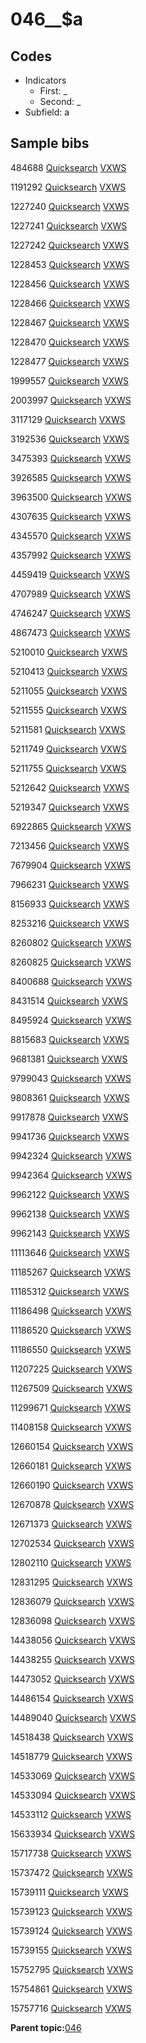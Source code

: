 # 046\_\_$a

## Codes

-   Indicators
    -   First: \_
    -   Second: \_
-   Subfield: a

## Sample bibs

484688 [Quicksearch](https://search.library.yale.edu/catalog/484688) [VXWS](http://prodorbis.library.yale.edu:7014/vxws/GetHoldingsService?bibId=484688)

1191292 [Quicksearch](https://search.library.yale.edu/catalog/1191292) [VXWS](http://prodorbis.library.yale.edu:7014/vxws/GetHoldingsService?bibId=1191292)

1227240 [Quicksearch](https://search.library.yale.edu/catalog/1227240) [VXWS](http://prodorbis.library.yale.edu:7014/vxws/GetHoldingsService?bibId=1227240)

1227241 [Quicksearch](https://search.library.yale.edu/catalog/1227241) [VXWS](http://prodorbis.library.yale.edu:7014/vxws/GetHoldingsService?bibId=1227241)

1227242 [Quicksearch](https://search.library.yale.edu/catalog/1227242) [VXWS](http://prodorbis.library.yale.edu:7014/vxws/GetHoldingsService?bibId=1227242)

1228453 [Quicksearch](https://search.library.yale.edu/catalog/1228453) [VXWS](http://prodorbis.library.yale.edu:7014/vxws/GetHoldingsService?bibId=1228453)

1228456 [Quicksearch](https://search.library.yale.edu/catalog/1228456) [VXWS](http://prodorbis.library.yale.edu:7014/vxws/GetHoldingsService?bibId=1228456)

1228466 [Quicksearch](https://search.library.yale.edu/catalog/1228466) [VXWS](http://prodorbis.library.yale.edu:7014/vxws/GetHoldingsService?bibId=1228466)

1228467 [Quicksearch](https://search.library.yale.edu/catalog/1228467) [VXWS](http://prodorbis.library.yale.edu:7014/vxws/GetHoldingsService?bibId=1228467)

1228470 [Quicksearch](https://search.library.yale.edu/catalog/1228470) [VXWS](http://prodorbis.library.yale.edu:7014/vxws/GetHoldingsService?bibId=1228470)

1228477 [Quicksearch](https://search.library.yale.edu/catalog/1228477) [VXWS](http://prodorbis.library.yale.edu:7014/vxws/GetHoldingsService?bibId=1228477)

1999557 [Quicksearch](https://search.library.yale.edu/catalog/1999557) [VXWS](http://prodorbis.library.yale.edu:7014/vxws/GetHoldingsService?bibId=1999557)

2003997 [Quicksearch](https://search.library.yale.edu/catalog/2003997) [VXWS](http://prodorbis.library.yale.edu:7014/vxws/GetHoldingsService?bibId=2003997)

3117129 [Quicksearch](https://search.library.yale.edu/catalog/3117129) [VXWS](http://prodorbis.library.yale.edu:7014/vxws/GetHoldingsService?bibId=3117129)

3192536 [Quicksearch](https://search.library.yale.edu/catalog/3192536) [VXWS](http://prodorbis.library.yale.edu:7014/vxws/GetHoldingsService?bibId=3192536)

3475393 [Quicksearch](https://search.library.yale.edu/catalog/3475393) [VXWS](http://prodorbis.library.yale.edu:7014/vxws/GetHoldingsService?bibId=3475393)

3926585 [Quicksearch](https://search.library.yale.edu/catalog/3926585) [VXWS](http://prodorbis.library.yale.edu:7014/vxws/GetHoldingsService?bibId=3926585)

3963500 [Quicksearch](https://search.library.yale.edu/catalog/3963500) [VXWS](http://prodorbis.library.yale.edu:7014/vxws/GetHoldingsService?bibId=3963500)

4307635 [Quicksearch](https://search.library.yale.edu/catalog/4307635) [VXWS](http://prodorbis.library.yale.edu:7014/vxws/GetHoldingsService?bibId=4307635)

4345570 [Quicksearch](https://search.library.yale.edu/catalog/4345570) [VXWS](http://prodorbis.library.yale.edu:7014/vxws/GetHoldingsService?bibId=4345570)

4357992 [Quicksearch](https://search.library.yale.edu/catalog/4357992) [VXWS](http://prodorbis.library.yale.edu:7014/vxws/GetHoldingsService?bibId=4357992)

4459419 [Quicksearch](https://search.library.yale.edu/catalog/4459419) [VXWS](http://prodorbis.library.yale.edu:7014/vxws/GetHoldingsService?bibId=4459419)

4707989 [Quicksearch](https://search.library.yale.edu/catalog/4707989) [VXWS](http://prodorbis.library.yale.edu:7014/vxws/GetHoldingsService?bibId=4707989)

4746247 [Quicksearch](https://search.library.yale.edu/catalog/4746247) [VXWS](http://prodorbis.library.yale.edu:7014/vxws/GetHoldingsService?bibId=4746247)

4867473 [Quicksearch](https://search.library.yale.edu/catalog/4867473) [VXWS](http://prodorbis.library.yale.edu:7014/vxws/GetHoldingsService?bibId=4867473)

5210010 [Quicksearch](https://search.library.yale.edu/catalog/5210010) [VXWS](http://prodorbis.library.yale.edu:7014/vxws/GetHoldingsService?bibId=5210010)

5210413 [Quicksearch](https://search.library.yale.edu/catalog/5210413) [VXWS](http://prodorbis.library.yale.edu:7014/vxws/GetHoldingsService?bibId=5210413)

5211055 [Quicksearch](https://search.library.yale.edu/catalog/5211055) [VXWS](http://prodorbis.library.yale.edu:7014/vxws/GetHoldingsService?bibId=5211055)

5211555 [Quicksearch](https://search.library.yale.edu/catalog/5211555) [VXWS](http://prodorbis.library.yale.edu:7014/vxws/GetHoldingsService?bibId=5211555)

5211581 [Quicksearch](https://search.library.yale.edu/catalog/5211581) [VXWS](http://prodorbis.library.yale.edu:7014/vxws/GetHoldingsService?bibId=5211581)

5211749 [Quicksearch](https://search.library.yale.edu/catalog/5211749) [VXWS](http://prodorbis.library.yale.edu:7014/vxws/GetHoldingsService?bibId=5211749)

5211755 [Quicksearch](https://search.library.yale.edu/catalog/5211755) [VXWS](http://prodorbis.library.yale.edu:7014/vxws/GetHoldingsService?bibId=5211755)

5212642 [Quicksearch](https://search.library.yale.edu/catalog/5212642) [VXWS](http://prodorbis.library.yale.edu:7014/vxws/GetHoldingsService?bibId=5212642)

5219347 [Quicksearch](https://search.library.yale.edu/catalog/5219347) [VXWS](http://prodorbis.library.yale.edu:7014/vxws/GetHoldingsService?bibId=5219347)

6922865 [Quicksearch](https://search.library.yale.edu/catalog/6922865) [VXWS](http://prodorbis.library.yale.edu:7014/vxws/GetHoldingsService?bibId=6922865)

7213456 [Quicksearch](https://search.library.yale.edu/catalog/7213456) [VXWS](http://prodorbis.library.yale.edu:7014/vxws/GetHoldingsService?bibId=7213456)

7679904 [Quicksearch](https://search.library.yale.edu/catalog/7679904) [VXWS](http://prodorbis.library.yale.edu:7014/vxws/GetHoldingsService?bibId=7679904)

7966231 [Quicksearch](https://search.library.yale.edu/catalog/7966231) [VXWS](http://prodorbis.library.yale.edu:7014/vxws/GetHoldingsService?bibId=7966231)

8156933 [Quicksearch](https://search.library.yale.edu/catalog/8156933) [VXWS](http://prodorbis.library.yale.edu:7014/vxws/GetHoldingsService?bibId=8156933)

8253216 [Quicksearch](https://search.library.yale.edu/catalog/8253216) [VXWS](http://prodorbis.library.yale.edu:7014/vxws/GetHoldingsService?bibId=8253216)

8260802 [Quicksearch](https://search.library.yale.edu/catalog/8260802) [VXWS](http://prodorbis.library.yale.edu:7014/vxws/GetHoldingsService?bibId=8260802)

8260825 [Quicksearch](https://search.library.yale.edu/catalog/8260825) [VXWS](http://prodorbis.library.yale.edu:7014/vxws/GetHoldingsService?bibId=8260825)

8400688 [Quicksearch](https://search.library.yale.edu/catalog/8400688) [VXWS](http://prodorbis.library.yale.edu:7014/vxws/GetHoldingsService?bibId=8400688)

8431514 [Quicksearch](https://search.library.yale.edu/catalog/8431514) [VXWS](http://prodorbis.library.yale.edu:7014/vxws/GetHoldingsService?bibId=8431514)

8495924 [Quicksearch](https://search.library.yale.edu/catalog/8495924) [VXWS](http://prodorbis.library.yale.edu:7014/vxws/GetHoldingsService?bibId=8495924)

8815683 [Quicksearch](https://search.library.yale.edu/catalog/8815683) [VXWS](http://prodorbis.library.yale.edu:7014/vxws/GetHoldingsService?bibId=8815683)

9681381 [Quicksearch](https://search.library.yale.edu/catalog/9681381) [VXWS](http://prodorbis.library.yale.edu:7014/vxws/GetHoldingsService?bibId=9681381)

9799043 [Quicksearch](https://search.library.yale.edu/catalog/9799043) [VXWS](http://prodorbis.library.yale.edu:7014/vxws/GetHoldingsService?bibId=9799043)

9808361 [Quicksearch](https://search.library.yale.edu/catalog/9808361) [VXWS](http://prodorbis.library.yale.edu:7014/vxws/GetHoldingsService?bibId=9808361)

9917878 [Quicksearch](https://search.library.yale.edu/catalog/9917878) [VXWS](http://prodorbis.library.yale.edu:7014/vxws/GetHoldingsService?bibId=9917878)

9941736 [Quicksearch](https://search.library.yale.edu/catalog/9941736) [VXWS](http://prodorbis.library.yale.edu:7014/vxws/GetHoldingsService?bibId=9941736)

9942324 [Quicksearch](https://search.library.yale.edu/catalog/9942324) [VXWS](http://prodorbis.library.yale.edu:7014/vxws/GetHoldingsService?bibId=9942324)

9942364 [Quicksearch](https://search.library.yale.edu/catalog/9942364) [VXWS](http://prodorbis.library.yale.edu:7014/vxws/GetHoldingsService?bibId=9942364)

9962122 [Quicksearch](https://search.library.yale.edu/catalog/9962122) [VXWS](http://prodorbis.library.yale.edu:7014/vxws/GetHoldingsService?bibId=9962122)

9962138 [Quicksearch](https://search.library.yale.edu/catalog/9962138) [VXWS](http://prodorbis.library.yale.edu:7014/vxws/GetHoldingsService?bibId=9962138)

9962143 [Quicksearch](https://search.library.yale.edu/catalog/9962143) [VXWS](http://prodorbis.library.yale.edu:7014/vxws/GetHoldingsService?bibId=9962143)

11113646 [Quicksearch](https://search.library.yale.edu/catalog/11113646) [VXWS](http://prodorbis.library.yale.edu:7014/vxws/GetHoldingsService?bibId=11113646)

11185267 [Quicksearch](https://search.library.yale.edu/catalog/11185267) [VXWS](http://prodorbis.library.yale.edu:7014/vxws/GetHoldingsService?bibId=11185267)

11185312 [Quicksearch](https://search.library.yale.edu/catalog/11185312) [VXWS](http://prodorbis.library.yale.edu:7014/vxws/GetHoldingsService?bibId=11185312)

11186498 [Quicksearch](https://search.library.yale.edu/catalog/11186498) [VXWS](http://prodorbis.library.yale.edu:7014/vxws/GetHoldingsService?bibId=11186498)

11186520 [Quicksearch](https://search.library.yale.edu/catalog/11186520) [VXWS](http://prodorbis.library.yale.edu:7014/vxws/GetHoldingsService?bibId=11186520)

11186550 [Quicksearch](https://search.library.yale.edu/catalog/11186550) [VXWS](http://prodorbis.library.yale.edu:7014/vxws/GetHoldingsService?bibId=11186550)

11207225 [Quicksearch](https://search.library.yale.edu/catalog/11207225) [VXWS](http://prodorbis.library.yale.edu:7014/vxws/GetHoldingsService?bibId=11207225)

11267509 [Quicksearch](https://search.library.yale.edu/catalog/11267509) [VXWS](http://prodorbis.library.yale.edu:7014/vxws/GetHoldingsService?bibId=11267509)

11299671 [Quicksearch](https://search.library.yale.edu/catalog/11299671) [VXWS](http://prodorbis.library.yale.edu:7014/vxws/GetHoldingsService?bibId=11299671)

11408158 [Quicksearch](https://search.library.yale.edu/catalog/11408158) [VXWS](http://prodorbis.library.yale.edu:7014/vxws/GetHoldingsService?bibId=11408158)

12660154 [Quicksearch](https://search.library.yale.edu/catalog/12660154) [VXWS](http://prodorbis.library.yale.edu:7014/vxws/GetHoldingsService?bibId=12660154)

12660181 [Quicksearch](https://search.library.yale.edu/catalog/12660181) [VXWS](http://prodorbis.library.yale.edu:7014/vxws/GetHoldingsService?bibId=12660181)

12660190 [Quicksearch](https://search.library.yale.edu/catalog/12660190) [VXWS](http://prodorbis.library.yale.edu:7014/vxws/GetHoldingsService?bibId=12660190)

12670878 [Quicksearch](https://search.library.yale.edu/catalog/12670878) [VXWS](http://prodorbis.library.yale.edu:7014/vxws/GetHoldingsService?bibId=12670878)

12671373 [Quicksearch](https://search.library.yale.edu/catalog/12671373) [VXWS](http://prodorbis.library.yale.edu:7014/vxws/GetHoldingsService?bibId=12671373)

12702534 [Quicksearch](https://search.library.yale.edu/catalog/12702534) [VXWS](http://prodorbis.library.yale.edu:7014/vxws/GetHoldingsService?bibId=12702534)

12802110 [Quicksearch](https://search.library.yale.edu/catalog/12802110) [VXWS](http://prodorbis.library.yale.edu:7014/vxws/GetHoldingsService?bibId=12802110)

12831295 [Quicksearch](https://search.library.yale.edu/catalog/12831295) [VXWS](http://prodorbis.library.yale.edu:7014/vxws/GetHoldingsService?bibId=12831295)

12836079 [Quicksearch](https://search.library.yale.edu/catalog/12836079) [VXWS](http://prodorbis.library.yale.edu:7014/vxws/GetHoldingsService?bibId=12836079)

12836098 [Quicksearch](https://search.library.yale.edu/catalog/12836098) [VXWS](http://prodorbis.library.yale.edu:7014/vxws/GetHoldingsService?bibId=12836098)

14438056 [Quicksearch](https://search.library.yale.edu/catalog/14438056) [VXWS](http://prodorbis.library.yale.edu:7014/vxws/GetHoldingsService?bibId=14438056)

14438255 [Quicksearch](https://search.library.yale.edu/catalog/14438255) [VXWS](http://prodorbis.library.yale.edu:7014/vxws/GetHoldingsService?bibId=14438255)

14473052 [Quicksearch](https://search.library.yale.edu/catalog/14473052) [VXWS](http://prodorbis.library.yale.edu:7014/vxws/GetHoldingsService?bibId=14473052)

14486154 [Quicksearch](https://search.library.yale.edu/catalog/14486154) [VXWS](http://prodorbis.library.yale.edu:7014/vxws/GetHoldingsService?bibId=14486154)

14489040 [Quicksearch](https://search.library.yale.edu/catalog/14489040) [VXWS](http://prodorbis.library.yale.edu:7014/vxws/GetHoldingsService?bibId=14489040)

14518438 [Quicksearch](https://search.library.yale.edu/catalog/14518438) [VXWS](http://prodorbis.library.yale.edu:7014/vxws/GetHoldingsService?bibId=14518438)

14518779 [Quicksearch](https://search.library.yale.edu/catalog/14518779) [VXWS](http://prodorbis.library.yale.edu:7014/vxws/GetHoldingsService?bibId=14518779)

14533069 [Quicksearch](https://search.library.yale.edu/catalog/14533069) [VXWS](http://prodorbis.library.yale.edu:7014/vxws/GetHoldingsService?bibId=14533069)

14533094 [Quicksearch](https://search.library.yale.edu/catalog/14533094) [VXWS](http://prodorbis.library.yale.edu:7014/vxws/GetHoldingsService?bibId=14533094)

14533112 [Quicksearch](https://search.library.yale.edu/catalog/14533112) [VXWS](http://prodorbis.library.yale.edu:7014/vxws/GetHoldingsService?bibId=14533112)

15633934 [Quicksearch](https://search.library.yale.edu/catalog/15633934) [VXWS](http://prodorbis.library.yale.edu:7014/vxws/GetHoldingsService?bibId=15633934)

15717738 [Quicksearch](https://search.library.yale.edu/catalog/15717738) [VXWS](http://prodorbis.library.yale.edu:7014/vxws/GetHoldingsService?bibId=15717738)

15737472 [Quicksearch](https://search.library.yale.edu/catalog/15737472) [VXWS](http://prodorbis.library.yale.edu:7014/vxws/GetHoldingsService?bibId=15737472)

15739111 [Quicksearch](https://search.library.yale.edu/catalog/15739111) [VXWS](http://prodorbis.library.yale.edu:7014/vxws/GetHoldingsService?bibId=15739111)

15739123 [Quicksearch](https://search.library.yale.edu/catalog/15739123) [VXWS](http://prodorbis.library.yale.edu:7014/vxws/GetHoldingsService?bibId=15739123)

15739124 [Quicksearch](https://search.library.yale.edu/catalog/15739124) [VXWS](http://prodorbis.library.yale.edu:7014/vxws/GetHoldingsService?bibId=15739124)

15739155 [Quicksearch](https://search.library.yale.edu/catalog/15739155) [VXWS](http://prodorbis.library.yale.edu:7014/vxws/GetHoldingsService?bibId=15739155)

15752795 [Quicksearch](https://search.library.yale.edu/catalog/15752795) [VXWS](http://prodorbis.library.yale.edu:7014/vxws/GetHoldingsService?bibId=15752795)

15754861 [Quicksearch](https://search.library.yale.edu/catalog/15754861) [VXWS](http://prodorbis.library.yale.edu:7014/vxws/GetHoldingsService?bibId=15754861)

15757716 [Quicksearch](https://search.library.yale.edu/catalog/15757716) [VXWS](http://prodorbis.library.yale.edu:7014/vxws/GetHoldingsService?bibId=15757716)

**Parent topic:**[046](../../tags/046/046.md)

